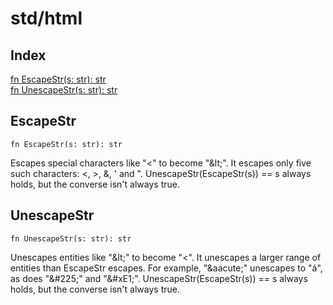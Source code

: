 # std/html

## Index

[fn EscapeStr(s: str): str](#escapestr)\
[fn UnescapeStr(s: str): str](#unescapestr)



## EscapeStr
```jule
fn EscapeStr(s: str): str
```
Escapes special characters like &#34;&lt;&#34; to become &#34;&amp;lt;&#34;. It escapes only five such characters: &lt;, &gt;, &amp;, &#39; and &#34;. UnescapeStr(EscapeStr(s)) == s always holds, but the converse isn&#39;t always true.

## UnescapeStr
```jule
fn UnescapeStr(s: str): str
```
Unescapes entities like &#34;&amp;lt;&#34; to become &#34;&lt;&#34;. It unescapes a larger range of entities than EscapeStr escapes. For example, &#34;&amp;aacute;&#34; unescapes to &#34;á&#34;, as does &#34;&amp;#225;&#34; and &#34;&amp;#xE1;&#34;. UnescapeStr(EscapeStr(s)) == s always holds, but the converse isn&#39;t always true.